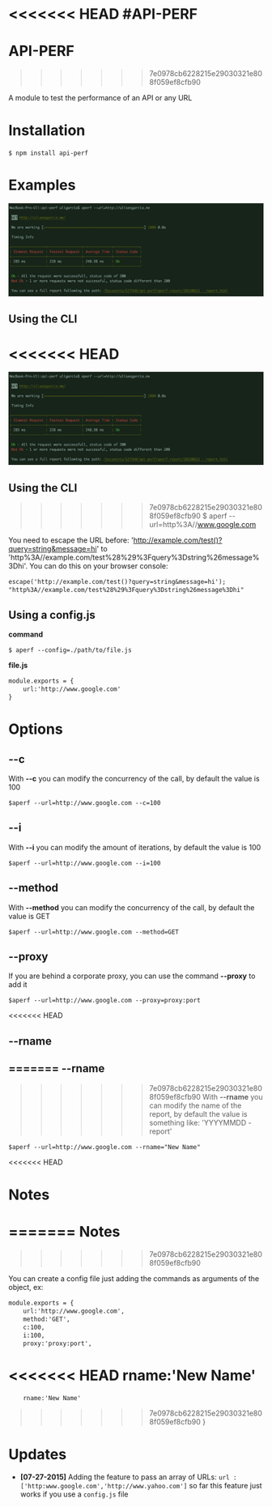 <<<<<<< HEAD
#API-PERF
=======
# API-PERF
>>>>>>> 7e0978cb6228215e29030321e808f059ef8cfb90

A module to test the performance of an API or any URL

# Installation


    $ npm install api-perf

# Examples

![alt tag](https://raw.githubusercontent.com/brion25/api-perf/master/assets/api-perf.png)
## Using the CLI

<<<<<<< HEAD
=======
![Screenshot](./assets/api-perf.png "Example")

Using the CLI
-------
>>>>>>> 7e0978cb6228215e29030321e808f059ef8cfb90
    $ aperf --url=http%3A//www.google.com

You need to escape the URL before: 'http://example.com/test()?query=string&message=hi' to 'http%3A//example.com/test%28%29%3Fquery%3Dstring%26message%3Dhi'. You can do this on your browser console:

    escape('http://example.com/test()?query=string&message=hi');
    "http%3A//example.com/test%28%29%3Fquery%3Dstring%26message%3Dhi"

## Using a config.js

**command**

    $ aperf --config=./path/to/file.js

**file.js**

    module.exports = {
	    url:'http://www.google.com'
    }

# Options


## --c

With **--c** you can modify the concurrency of the call, by default the value is 100

    $aperf --url=http://www.google.com --c=100

## --i

With **--i** you can modify the amount of  iterations, by default the value is 100

    $aperf --url=http://www.google.com --i=100

## --method

With **--method** you can modify the concurrency of the call, by default the value is GET

    $aperf --url=http://www.google.com --method=GET

## --proxy

If you are behind a corporate proxy, you can use the command **--proxy** to add it

    $aperf --url=http://www.google.com --proxy=proxy:port

<<<<<<< HEAD
## --rname

=======
--rname
-------
>>>>>>> 7e0978cb6228215e29030321e808f059ef8cfb90
With **--rname** you can modify the name of the report, by default the value is something like: 'YYYYMMDD - report'

    $aperf --url=http://www.google.com --rname="New Name"


<<<<<<< HEAD
# Notes
=======
Notes
=======
>>>>>>> 7e0978cb6228215e29030321e808f059ef8cfb90

You can create a config file just adding the commands as arguments of the object, ex:

    module.exports = {
	    url:'http://www.google.com',
	    method:'GET',
	    c:100,
	    i:100,
	    proxy:'proxy:port',
<<<<<<< HEAD
        rname:'New Name'
=======
	    rname:'New Name'
>>>>>>> 7e0978cb6228215e29030321e808f059ef8cfb90
    }

# Updates
* **[07-27-2015]** Adding the feature to pass an array of URLs: `url : ['http:www.google.com','http://www.yahoo.com']` so far this feature just works if you use a `config.js` file
